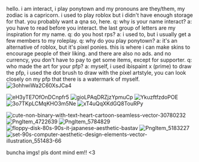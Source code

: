 hello. i am interact, i play ponytown and my pronouns are they/them, my zodiac is a capricorn. i used to play roblox but i didn't have enough storage for that. you probably want a qna so, here. q: why is your name interact? a: you have to read before you interact. the last group of letters are my inspiration for my name. q: do you host rps? a: i used to, but i usually get a few members to my roleplay. q: why do you play ponytown? a: it's an alternative of roblox, but it's pixel ponies. this is where i can make skins to encourage people of their liking. and there are also no ads. and no currency, you don't have to pay to get some items, except for supporter. q: who made the art for your pfp? a: myself, i used ibispaint x (prime) to draw the pfp, i used the dot brush to draw with the pixel artstyle, you can look closely on my pfp that there is a watermark of myself.
![3ohhwiWa2C60XsJCa4](https://github.com/whoisinteract/whoisinteract/assets/158013433/c68cbd8e-95e7-4fca-9c57-2d35bd47e5d6)

![eH3yTE7OfOnDCnpfr5](https://github.com/whoisinteract/whoisinteract/assets/158013433/bdce0fc0-c587-457a-9530-b329653eb498)
![gioLPAqDRZjzYpmuCp](https://github.com/whoisinteract/whoisinteract/assets/158013433/ea1cceb7-e033-40bf-ac2f-c4b2e9154ebd)
![YkuzftfzdoPOE](https://github.com/whoisinteract/whoisinteract/assets/158013433/4fdf8e75-a4dd-4e0f-a9c5-4355ea7fa6d7)
![3o7TKpLCMqKHO3m5Ne](https://github.com/whoisinteract/whoisinteract/assets/158013433/1e510efe-77aa-4eaf-820f-e1f00f82d9b4)
![xT4uQqXKdGQ8TouRPy](https://github.com/whoisinteract/whoisinteract/assets/158013433/dd73fdbb-6714-48b6-949d-517b5558bf35)

![cute-non-binary-with-text-heart-cartoon-seamless-vector-30780232](https://github.com/whoisinteract/whoisinteract/assets/158013433/3515ff6e-609c-45bb-aff9-f5ff7dcbf987)
![PngItem_4722639](https://github.com/whoisinteract/whoisinteract/assets/158013433/e0be3bfe-8fac-44a5-9bf7-31fe550e6211)
![PngItem_5784829](https://github.com/whoisinteract/whoisinteract/assets/158013433/0117fb92-e3c0-4d0f-ad90-95e94991712c)
![floppy-disk-80s-90s-it-japanese-aesthetic-bastav](https://github.com/whoisinteract/whoisinteract/assets/158013433/f37e9741-d4f0-4401-a51e-a51c7416283a)
![PngItem_5183227](https://github.com/whoisinteract/whoisinteract/assets/158013433/137a5252-1351-46d0-8a8e-8d33c33bad46)
![set-90s-computer-aesthetic-design-elements-vector-illustration_551483-66](https://github.com/whoisinteract/whoisinteract/assets/158013433/fe45f5b8-6615-462a-af93-7d71e5c576af)

buncha imgs! pls dont mind em!! <3
<!---
whoisinteract/whoisinteract is a ✨ special ✨ repository because its `README.md` (this file) appears on your GitHub profile.
You can click the Preview link to take a look at your changes.
--->
